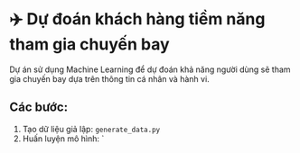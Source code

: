 # ✈️ Dự đoán khách hàng tiềm năng tham gia chuyến bay

Dự án sử dụng Machine Learning để dự đoán khả năng người dùng sẽ tham gia chuyến bay dựa trên thông tin cá nhân và hành vi.

## Các bước:

1. Tạo dữ liệu giả lập: `generate_data.py`
2. Huấn luyện mô hình: `

